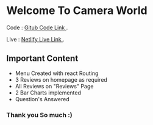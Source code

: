 # Welcome To Camera World 

Code :  [Gitub Code Link ](https://github.com/programming-hero-web-course-4/product-analysis-website-vakhairulislam).

Live :  [Netlify Live Link ](https://vakhairul-assignment-9.netlify.app/).

## Important Content

* Menu Created with react Routing 
* 3 Reviews on homepage as required 
* All Reviews on "Reviews" Page 
* 2 Bar Charts implemented
* Question's Answered 

### Thank you So much :)

